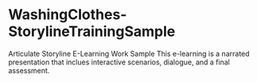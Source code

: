 # WashingClothes-StorylineTrainingSample
 Articulate Storyline E-Learning Work Sample
This e-learning is a narrated presentation that inclues interactive scenarios, dialogue, and a final assessment. 
